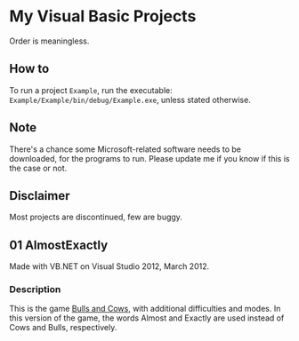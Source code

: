 # My Visual Basic Projects
Order is meaningless.

## How to
To run a project `Example`, run the executable: `Example/Example/bin/debug/Example.exe`, unless stated otherwise.

## Note
There's a chance some Microsoft-related software needs to be downloaded, for the programs to run.
Please update me if you know if this is the case or not.

## Disclaimer
Most projects are discontinued, few are buggy.

## 01 AlmostExactly
Made with VB.NET on Visual Studio 2012, March 2012.

### Description
This is the game [Bulls and Cows](https://en.wikipedia.org/wiki/Bulls_and_Cows), with additional difficulties and modes.
In this version of the game, the words Almost and Exactly are used instead of Cows and Bulls, respectively.

